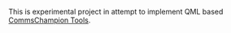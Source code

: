 This is experimental project in attempt to implement QML based 
[CommsChampion Tools](https://github.com/commschamp/comms_champion#commschampion-tools).